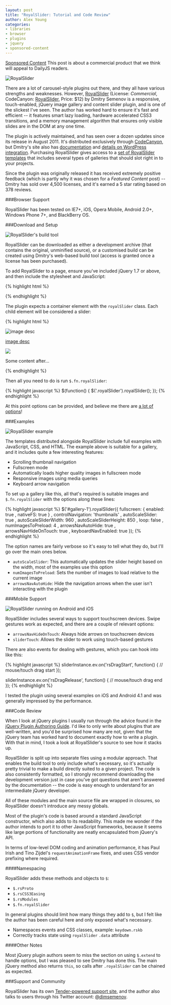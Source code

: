 ```yaml
---
layout: post
title: "RoyalSlider: Tutorial and Code Review"
author: Alex Young
categories:
- libraries
- browser
- plugins
- jquery
- sponsored-content
---
```


<div class="sponsored-content">
  <a class="label" href="/sponsored-content.html">Sponsored Content</a> This post is about a commercial product that we think will appeal to DailyJS readers.
</div>

![RoyalSlider](/images/posts/royalslider.png)

There are a lot of carousel-style plugins out there, and they all have various strengths and weaknesses.  However, [RoyalSlider](http://dimsemenov.com/plugins/royal-slider/) (License: _Commercial_, CodeCanyon: [RoyalSlider](http://codecanyon.net/item/royalslider-touchenabled-jquery-image-gallery/461126), Price: $12) by Dmitry Semenov is a responsive, touch-enabled, jQuery image gallery and content slider plugin, and is one of the slickest I've seen.  The author has worked hard to ensure it's fast and efficient -- it features smart lazy loading, hardware accelerated CSS3 transitions, and a memory management algorithm that ensures only visible slides are in the DOM at any one time.

The plugin is actively maintained, and has seen over a dozen updates since its release in August 2011.  It's distributed exclusively through [CodeCanyon](http://codecanyon.net), but Dmitry's site also has [documentation](http://dimsemenov.com/plugins/royal-slider/documentation/) and [details on WordPress integration](http://dimsemenov.com/plugins/royal-slider/wordpress/).  Purchasing RoyalSlider gives access to a [set of RoyalSlider templates](http://dimsemenov.com/plugins/royal-slider/templates/) that includes several types of galleries that should slot right in to your projects.

Since the plugin was originally released it has received extremely positive feedback (which is partly why it was chosen for a _Featured Content_ post) -- Dmitry has sold over 4,500 licenses, and it's earned a 5 star rating based on 378 reviews.

###Browser Support

RoyalSlider has been tested on IE7+, iOS, Opera Mobile, Android 2.0+, Windows Phone 7+, and BlackBerry OS.

###Download and Setup

![RoyalSlider's build tool](/images/posts/royalslider-build-tool.png)

RoyalSlider can be downloaded as either a development archive (that contains the original, unminified source), or a customised build can be created using Dmitry's web-based build tool (access is granted once a license has been purchased).

To add RoyalSlider to a page, ensure you've included jQuery 1.7 or above, and then include the stylesheet and JavaScript:

{% highlight html %}
<link rel="stylesheet" href="royalslider/royalslider.css">
<script src="royalslider/jquery.royalslider.min.js"></script>
{% endhighlight %}

The plugin expects a container element with the `royalSlider` class.  Each child element will be considered a slider:

{% highlight html %}
<div class="royalSlider rsDefault">
  <!-- simple image slide -->
  <img class="rsImg" src="image.jpg" alt="image desc" />

  <!-- lazy loaded image slide -->
  <a class="rsImg" href="image.jpg">image desc</a>

  <!-- image and content -->
  <div>
    <img class="rsImg" src="image.jpg" data-rsVideo="https://vimeo.com/44878206" />
    <p>Some content after...</p>
  </div>
</div>
{% endhighlight %}

Then all you need to do is run `$.fn.royalSlider`:

{% highlight javascript %}
$(function() {
  $('.royalSlider').royalSlider();
});
{% endhighlight %}

At this point options can be provided, and believe me there are [a lot of options](http://dimsemenov.com/plugins/royal-slider/documentation/#options)!

###Examples

![RoyalSlider example](/images/posts/royalslider-template.png)

The templates distributed alongside RoyalSlider include full examples with JavaScript, CSS, and HTML.  The example above is suitable for a gallery, and it includes quite a few interesting features:

* Scrolling thumbnail navigation
* Fullscreen mode
* Automatically loads higher quality images in fullscreen mode
* Responsive images using media queries
* Keyboard arrow navigation

To set up a gallery like this, all that's required is suitable images and `$.fn.royalSlider` with the options along these lines:

{% highlight javascript %}
$('#gallery-1').royalSlider({
  fullscreen: {
    enabled: true
  , nativeFS: true
  }
, controlNavigation: 'thumbnails'
, autoScaleSlider: true
, autoScaleSliderWidth: 960
, autoScaleSliderHeight: 850
, loop: false
, numImagesToPreload: 4
, arrowsNavAutoHide: true
, arrowsNavHideOnTouch: true
, keyboardNavEnabled: true
});
{% endhighlight %}

The option names are fairly verbose so it's easy to tell what they do, but I'll go over the main ones below.

* `autoScaleSlider`: This automatically updates the slider height based on the width, most of the examples use this option
* `numImagesToPreload`: Sets the number of images to load relative to the current image
* `arrowsNavAutoHide`: Hide the navigation arrows when the user isn't interacting with the plugin

###Mobile Support

![RoyalSlider running on Android and iOS](/images/posts/royalslider-mobile.png)

RoyalSlider includes several ways to support touchscreen devices.  Swipe gestures work as expected, and there are a couple of relevant options:

* `arrowsNavHideOnTouch`: Always hide arrows on touchscreen devices
* `sliderTouch`: Allows the slider to work using touch-based gestures

There are also events for dealing with gestures, which you can hook into like this:

{% highlight javascript %}
sliderInstance.ev.on('rsDragStart', function() {
  // mouse/touch drag start
});

sliderInstance.ev.on('rsDragRelease', function() {
  // mouse/touch drag end
});
{% endhighlight %}

I tested the plugin using several examples on iOS and Android 4.1 and was generally impressed by the performance.

###Code Review

When I look at jQuery plugins I usually run through the advice found in the [jQuery Plugin Authoring Guide](http://docs.jquery.com/Plugins/Authoring).  I'd like to only write about plugins that are well-written, and you'd be surprised how many are not, given that the jQuery team has worked hard to document exactly how to write a plugin.  With that in mind, I took a look at RoyalSlider's source to see how it stacks up.

RoyalSlider is split up into separate files using a modular approach.  That enables the build tool to only include what's necessary, so it's actually pretty trivial to make a build directly suited to a given project.  The code is also consistently formatted, so I strongly recommend downloading the development version just in case you've got questions that aren't answered by the documentation -- the code is easy enough to understand for an intermediate jQuery developer.

All of these modules and the main source file are wrapped in closures, so RoyalSlider doesn't introduce any messy globals.

Most of the plugin's code is based around a standard JavaScript constructor, which also adds to its readability.  This made me wonder if the author intends to port it to other JavaScript frameworks, because it seems like large portions of functionality are neatly encapsulated from jQuery's API.

In terms of low-level DOM coding and animation performance, it has Paul Irish and Tino Zijdel's `requestAnimationFrame` fixes, and uses CSS vendor prefixing where required.

####Namespacing

RoyalSlider adds these methods and objects to `$`:

* `$.rsProto`
* `$.rsCSS3Easing`
* `$.rsModules`
* `$.fn.royalSlider`

In general plugins should limit how many things they add to `$`, but I felt like the author has been careful here and only exposed what's necessary.

* Namespaces events and CSS classes, example: `keydown.rskb`
* Correctly tracks state using `royalSlider` `.data` attribute

####Other Notes

Most jQuery plugin authors seem to miss the section on using `$.extend` to handle options, but I was pleased to see Dmitry has done this.  The main jQuery method also returns `this`, so calls after `.royalSlider` can be chained as expected.

###Support and Community

RoyalSlider has its own [Tender-powered support site](http://help.dimsemenov.com/), and the author also talks to users through his Twitter account: [@dimsemenov](https://twitter.com/dimsemenov).
